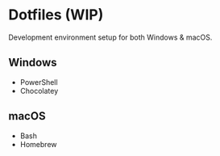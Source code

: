 # Dotfiles (WIP)
Development environment setup for both Windows & macOS.

## Windows
- PowerShell
- Chocolatey

## macOS
- Bash
- Homebrew